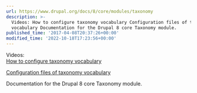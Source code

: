 ```yaml
---
url: https://www.drupal.org/docs/8/core/modules/taxonomy
description: >-
  Videos: How to configure taxonomy vocabulary Configuration files of taxonomy
  vocabulary Documentation for the Drupal 8 core Taxonomy module.
published_time: '2017-04-08T20:37:26+00:00'
modified_time: '2022-10-18T17:23:56+00:00'
---
```

Videos:  
[How to configure taxonomy vocabulary](https://www.youtube.com/watch?v=EIqZOXcDVHA&t=5s)

[Configuration files of taxonomy vocabulary](https://www.youtube.com/watch?v=8LcpWb5JVoE&t=27s)

Documentation for the Drupal 8 core Taxonomy module.